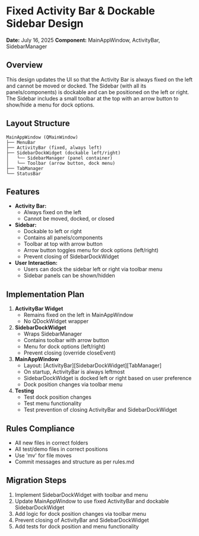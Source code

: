 # Fixed Activity Bar & Dockable Sidebar Design

**Date:** July 16, 2025
**Component:** MainAppWindow, ActivityBar, SidebarManager

## Overview
This design updates the UI so that the Activity Bar is always fixed on the left and cannot be moved or docked. The Sidebar (with all its panels/components) is dockable and can be positioned on the left or right. The Sidebar includes a small toolbar at the top with an arrow button to show/hide a menu for dock options.

## Layout Structure
```
MainAppWindow (QMainWindow)
├── MenuBar
├── ActivityBar (fixed, always left)
├── SidebarDockWidget (dockable left/right)
│   └── SidebarManager (panel container)
│   └── Toolbar (arrow button, dock menu)
├── TabManager
└── StatusBar
```

## Features
- **Activity Bar:**
  - Always fixed on the left
  - Cannot be moved, docked, or closed
- **Sidebar:**
  - Dockable to left or right
  - Contains all panels/components
  - Toolbar at top with arrow button
  - Arrow button toggles menu for dock options (left/right)
  - Prevent closing of SidebarDockWidget
- **User Interaction:**
  - Users can dock the sidebar left or right via toolbar menu
  - Sidebar panels can be shown/hidden

## Implementation Plan
1. **ActivityBar Widget**
   - Remains fixed on the left in MainAppWindow
   - No QDockWidget wrapper
2. **SidebarDockWidget**
   - Wraps SidebarManager
   - Contains toolbar with arrow button
   - Menu for dock options (left/right)
   - Prevent closing (override closeEvent)
3. **MainAppWindow**
   - Layout: [ActivityBar][SidebarDockWidget][TabManager]
   - On startup, ActivityBar is always leftmost
   - SidebarDockWidget is docked left or right based on user preference
   - Dock position changes via toolbar menu
4. **Testing**
   - Test dock position changes
   - Test menu functionality
   - Test prevention of closing ActivityBar and SidebarDockWidget

## Rules Compliance
- All new files in correct folders
- All test/demo files in correct positions
- Use 'mv' for file moves
- Commit messages and structure as per rules.md

## Migration Steps
1. Implement SidebarDockWidget with toolbar and menu
2. Update MainAppWindow to use fixed ActivityBar and dockable SidebarDockWidget
3. Add logic for dock position changes via toolbar menu
4. Prevent closing of ActivityBar and SidebarDockWidget
5. Add tests for dock position and menu functionality

